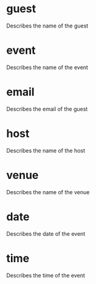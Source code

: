 # guest

Describes the name of the guest

# event

Describes the name of the event

# email

Describes the email of the guest

# host

Describes the name of the host

# venue

Describes the name of the venue

# date

Describes the date of the event

# time

Describes the time of the event